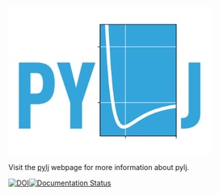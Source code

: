 <img src="https://github.com/arm61/pylj/blob/master/logo/logo.png?raw=true" style="width: 80%;"/>

Visit the [pylj](http://pythoninchemistry.org/pylj) webpage for more information about pylj. 

<p><a href="https://zenodo.org/badge/latestdoi/119863480"><img src="https://zenodo.org/badge/119863480.svg" alt="DOI"></a><a href='http://pylj.readthedocs.io/en/latest/?badge=latest'><img src='https://readthedocs.org/projects/pylj/badge/?version=latest' alt='Documentation Status' /></a></p>

